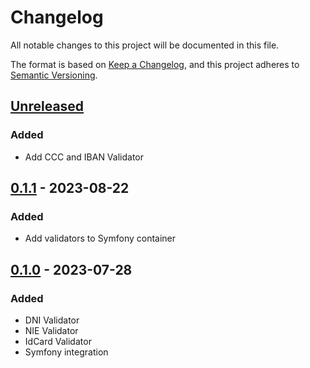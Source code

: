# Changelog

All notable changes to this project will be documented in this file.

The format is based on [Keep a Changelog](https://keepachangelog.com/en/1.0.0/),
and this project adheres to [Semantic Versioning](https://semver.org/spec/v2.0.0.html).

## [Unreleased]

### Added

- Add CCC and IBAN Validator

## [0.1.1] - 2023-08-22

### Added

- Add validators to Symfony container

## [0.1.0] - 2023-07-28

### Added

- DNI Validator
- NIE Validator
- IdCard Validator
- Symfony integration


[unreleased]: https://github.com/olivierlacan/keep-a-changelog/compare/0.1.1...HEAD
[0.1.1]: https://github.com/olivierlacan/keep-a-changelog/releases/tag/0.1.1
[0.1.0]: https://github.com/olivierlacan/keep-a-changelog/releases/tag/0.1.0
